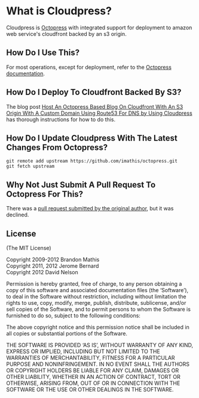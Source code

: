 What is Cloudpress?
===================

Cloudpress is [Octopress](https://github.com/imathis/octopress) with integrated support for deployment to amazon web service's cloudfront backed by an s3 origin.

How Do I Use This?
------------------

For most operations, except for deployment, refer to the [Octopress documentation](http://octopress.org/docs).

How Do I Deploy To Cloudfront Backed By S3?
-------------------------------------------

The blog post [Host An Octopress Based Blog On Cloudfront With An S3 Origin With A Custom Domain Using Route53 For DNS by Using Cloudpress](http://www.david-j-nelson.com/coming_soon) has thorough instructions for how to do this.

How Do I Update Cloudpress With The Latest Changes From Octopress?
------------------------------------------------------------------

`git remote add upstream https://github.com/imathis/octopress.git`  
`git fetch upstream`

Why Not Just Submit A Pull Request To Octopress For This?
---------------------------------------------------------

There was a [pull request submitted by the original author](https://github.com/imathis/octopress/pull/175), but it was declined.

License
-------

(The MIT License)

Copyright 2009-2012 Brandon Mathis  
Copyright 2011, 2012 Jerome Bernard  
Copyright 2012 David Nelson  

Permission is hereby granted, free of charge, to any person obtaining a copy of this software and associated documentation files (the ‘Software’), to deal in the Software without restriction, including without limitation the rights to use, copy, modify, merge, publish, distribute, sublicense, and/or sell copies of the Software, and to permit persons to whom the Software is furnished to do so, subject to the following conditions:

The above copyright notice and this permission notice shall be included in all copies or substantial portions of the Software.

THE SOFTWARE IS PROVIDED ‘AS IS’, WITHOUT WARRANTY OF ANY KIND, EXPRESS OR IMPLIED, INCLUDING BUT NOT LIMITED TO THE WARRANTIES OF MERCHANTABILITY, FITNESS FOR A PARTICULAR PURPOSE AND NONINFRINGEMENT. IN NO EVENT SHALL THE AUTHORS OR COPYRIGHT HOLDERS BE LIABLE FOR ANY CLAIM, DAMAGES OR OTHER LIABILITY, WHETHER IN AN ACTION OF CONTRACT, TORT OR OTHERWISE, ARISING FROM, OUT OF OR IN CONNECTION WITH THE SOFTWARE OR THE USE OR OTHER DEALINGS IN THE SOFTWARE.
